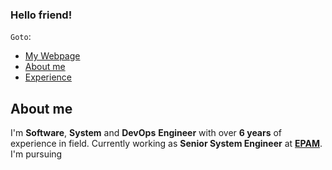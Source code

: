 ### Hello friend!

`Goto`:
- [My Webpage](https://www.levankhelo.com)
- [About me](https://github.com/levankhelo/levankhelo/blob/main/README.md#about-me)
- [Experience]()

## About me


I\'m **Software**, **System** and **DevOps** **Engineer** with over **6 years** of experience in field. 
Currently working as **Senior System Engineer** at [**EPAM**](https://www.epam.com/).
I'm pursuing 

<!--
**levankhelo/levankhelo** is a ✨ _special_ ✨ repository because its `README.md` (this file) appears on your GitHub profile.


Here are some ideas to get you started:

- 🔭 I’m currently working on ...
- 🌱 I’m currently learning ...
- 👯 I’m looking to collaborate on ...
- 🤔 I’m looking for help with ...
- 💬 Ask me about ...
- 📫 How to reach me: ...
- 😄 Pronouns: ...
- ⚡ Fun fact: ...
-->
